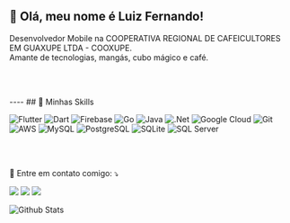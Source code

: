 <p>
  <h2>💜 Olá, meu nome é <strong>Luiz Fernando!</strong></h2>
  </P>
<p align="left">   
  Desenvolvedor Mobile na COOPERATIVA REGIONAL DE CAFEICULTORES EM GUAXUPE LTDA - COOXUPE.<br/> 
  Amante de tecnologias, mangás, cubo mágico e café.
</p>
<br/> 
<br/> 
<p align="left">
  ----
## 🚀 Minhas Skills 
  </p>
  <p align="left">
  <img alt="Flutter" src="https://img.shields.io/badge/Flutter-02569B?style=for-the-badge&logo=flutter&logoColor=white" />
  <img alt="Dart" src="https://img.shields.io/badge/Dart-0175C2?style=for-the-badge&logo=dart&logoColor=white"/>     
  <img alt="Firebase" src="https://img.shields.io/badge/Firebase-F29D0C?style=for-the-badge&logo=firebase&logoColor=white" />
  <img alt="Go" src="https://img.shields.io/badge/Go-00ADD8?style=for-the-badge&logo=go&logoColor=white" />
  <img alt="Java" src="https://img.shields.io/badge/Java-ED8B00?style=for-the-badge&logo=java&logoColor=white" />
  <img alt=".Net" src="https://img.shields.io/badge/.NET-5C2D91?style=for-the-badge&logo=.net&logoColor=white" />
  <img alt="Google Cloud" src="https://img.shields.io/badge/Google_Cloud-4285F4?style=for-the-badge&logo=google-cloud&logoColor=white" />
  <img alt="Git" src="https://img.shields.io/badge/Git-E34F26?style=for-the-badge&logo=git&logoColor=white" />
  <img alt="AWS" src="https://img.shields.io/badge/Amazon_AWS-232F3E?style=for-the-badge&logo=amazon-aws&logoColor=white" />
  <img alt="MySQL" src="https://img.shields.io/badge/MySQL-00000F?style=for-the-badge&logo=mysql&logoColor=white" />
  <img alt="PostgreSQL" src="https://img.shields.io/badge/PostgreSQL-316192?style=for-the-badge&logo=postgresql&logoColor=white" />
  <img alt="SQLite" src="https://img.shields.io/badge/SQLite-07405E?style=for-the-badge&logo=sqlite&logoColor=white" />
  <img alt="SQL Server" src="https://img.shields.io/badge/Microsoft_SQL_Server-CC2927?style=for-the-badge&logo=microsoft-sql-server&logoColor=white" />  
  </p>

<br/>
<br/>

<p align="left">
  💌 Entre em contato comigo: ⤵️
</p>

<p align="left">
  <a href="mailto:luizfernando215@gmail.com" alt="Gmail">
  <img src="https://img.shields.io/badge/-Gmail-FF0000?style=flat-square&labelColor=FF0000&logo=gmail&logoColor=white&link=@gabrielbrazdev@gmail.com" /></a>

  <a href="https://www.linkedin.com/in/luiz-fernando-elias-de-mello-júnior-038a6924/" alt="Linkedin">
  <img src="https://img.shields.io/badge/-Linkedin-0e76a8?style=flat-square&logo=Linkedin&logoColor=white&link=LINK-DO-SEU-LINKEDIN" /></a>

  <a href="https://wa.me/5519981624889" alt="WhatsApp">
  <img src="https://img.shields.io/badge/-WhatsApp-25d366?style=flat-square&labelColor=25d366&logo=whatsapp&logoColor=white&link=API-DO-SEU-WHATSAPP"/></a> </p>  
</p>



  
  ![Github Stats](https://github-readme-stats.vercel.app/api?username=luizfernando215&rank_icon=github&show_icons=true&count_private=true&include_all_commits=true&theme=radical)
</div>
